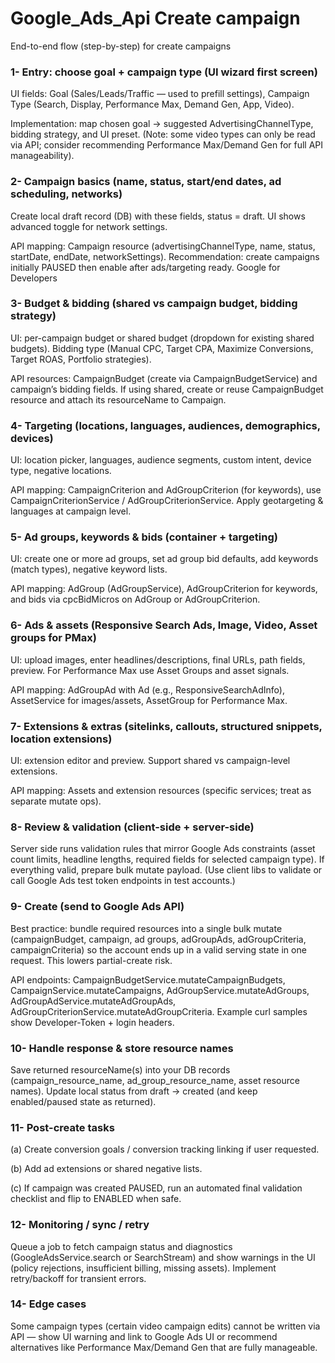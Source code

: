 # Google_Ads_Api Create campaign
End-to-end flow (step-by-step) for create campaigns 

### 1- Entry: choose goal + campaign type (UI wizard first screen)

UI fields: Goal (Sales/Leads/Traffic — used to prefill settings), Campaign Type (Search, Display, Performance Max, Demand Gen, App, Video).

Implementation: map chosen goal → suggested AdvertisingChannelType, bidding strategy, and UI preset. (Note: some video types can only be read via API; consider recommending Performance Max/Demand Gen for full API manageability).

### 2- Campaign basics (name, status, start/end dates, ad scheduling, networks)

Create local draft record (DB) with these fields, status = draft. UI shows advanced toggle for network settings.

API mapping: Campaign resource (advertisingChannelType, name, status, startDate, endDate, networkSettings). Recommendation: create campaigns initially PAUSED then enable after ads/targeting ready. 
Google for Developers

### 3- Budget & bidding (shared vs campaign budget, bidding strategy)

UI: per-campaign budget or shared budget (dropdown for existing shared budgets). Bidding type (Manual CPC, Target CPA, Maximize Conversions, Target ROAS, Portfolio strategies).

API resources: CampaignBudget (create via CampaignBudgetService) and campaign’s bidding fields. If using shared, create or reuse CampaignBudget resource and attach its resourceName to Campaign. 

### 4- Targeting (locations, languages, audiences, demographics, devices)

UI: location picker, languages, audience segments, custom intent, device type, negative locations.

API mapping: CampaignCriterion and AdGroupCriterion (for keywords), use CampaignCriterionService / AdGroupCriterionService. Apply geotargeting & languages at campaign level. 

### 5- Ad groups, keywords & bids (container + targeting)

UI: create one or more ad groups, set ad group bid defaults, add keywords (match types), negative keyword lists.

API mapping: AdGroup (AdGroupService), AdGroupCriterion for keywords, and bids via cpcBidMicros on AdGroup or AdGroupCriterion. 

### 6- Ads & assets (Responsive Search Ads, Image, Video, Asset groups for PMax)

UI: upload images, enter headlines/descriptions, final URLs, path fields, preview. For Performance Max use Asset Groups and asset signals.

API mapping: AdGroupAd with Ad (e.g., ResponsiveSearchAdInfo), AssetService for images/assets, AssetGroup for Performance Max. 

### 7- Extensions & extras (sitelinks, callouts, structured snippets, location extensions)

UI: extension editor and preview. Support shared vs campaign-level extensions.

API mapping: Assets and extension resources (specific services; treat as separate mutate ops).

### 8- Review & validation (client-side + server-side)

Server side runs validation rules that mirror Google Ads constraints (asset count limits, headline lengths, required fields for selected campaign type). If everything valid, prepare bulk mutate payload. (Use client libs to validate or call Google Ads test token endpoints in test accounts.)

### 9- Create (send to Google Ads API)

Best practice: bundle required resources into a single bulk mutate (campaignBudget, campaign, ad groups, adGroupAds, adGroupCriteria, campaignCriteria) so the account ends up in a valid serving state in one request. This lowers partial-create risk. 

API endpoints: CampaignBudgetService.mutateCampaignBudgets, CampaignService.mutateCampaigns, AdGroupService.mutateAdGroups, AdGroupAdService.mutateAdGroupAds, AdGroupCriterionService.mutateAdGroupCriteria. Example curl samples show Developer-Token + login headers. 

### 10- Handle response & store resource names

Save returned resourceName(s) into your DB records (campaign_resource_name, ad_group_resource_name, asset resource names). Update local status from draft → created (and keep enabled/paused state as returned).

### 11- Post-create tasks

(a) Create conversion goals / conversion tracking linking if user requested.

(b) Add ad extensions or shared negative lists.

(c) If campaign was created PAUSED, run an automated final validation checklist and flip to ENABLED when safe.

### 12- Monitoring / sync / retry

Queue a job to fetch campaign status and diagnostics (GoogleAdsService.search or SearchStream) and show warnings in the UI (policy rejections, insufficient billing, missing assets). Implement retry/backoff for transient errors. 


### 14- Edge cases

Some campaign types (certain video campaign edits) cannot be written via API — show UI warning and link to Google Ads UI or recommend alternatives like Performance Max/Demand Gen that are fully manageable. 
